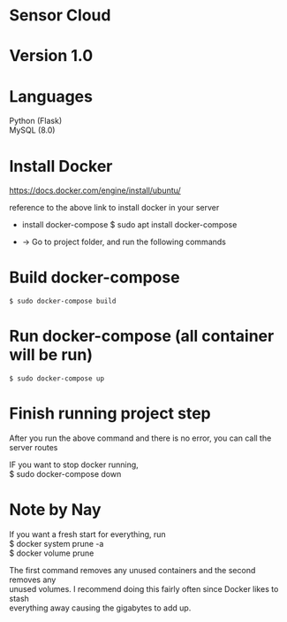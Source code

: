 # Sensor Cloud

# Version 1.0

# Languages
Python (Flask) <br>
MySQL (8.0) <br>

# Install Docker
https://docs.docker.com/engine/install/ubuntu/

reference to the above link to install docker in your server

* install docker-compose 
    $ sudo apt install docker-compose

* -> Go to project folder, and run the following commands
# Build docker-compose
    $ sudo docker-compose build

# Run docker-compose (all container will be run)
    $ sudo docker-compose up

# Finish running project step
After you run the above command and there is no error, you can call the server routes

IF you want to stop docker running, <br>
    $ sudo docker-compose down


# Note by Nay
If you want a fresh start for everything, run <br> 
    $ docker system prune -a <br>
    $ docker volume prune <br>
 
The first command removes any unused containers and the second removes any <br> unused volumes. I recommend doing this fairly often since Docker likes to stash <br> everything away causing the gigabytes to add up.

